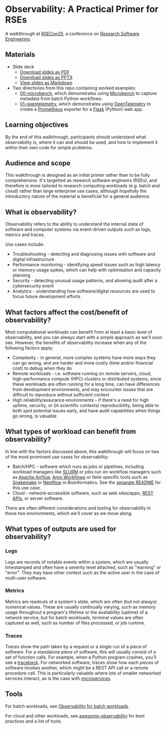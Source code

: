 # Observability: A Practical Primer for RSEs

A walkthrough at [RSECon25](https://rsecon25.society-rse.org/), a conference on [Research Software Engineering](https://society-rse.org/about/).

## Materials

* Slide deck
    - [Download slides as PDF](https://github.com/rosalindfranklininstitute/rsecon25-observability-primer/releases/latest/download/Slides.pdf)
    - [Download slides as PPTX](https://github.com/rosalindfranklininstitute/rsecon25-observability-primer/releases/latest/download/Slides.pptx)
    - [View slides as Markdown](Slides.md)
* Two directories from this repo containing worked examples:
    - [00-microbench](00-microbench/), which demonstrates using [Microbench](https://github.com/alubbock/microbench) to capture metadata from batch Python workflows.
    - [01-opentelemetry](01-opentelemetry/), which demonstrates using [OpenTelemetry](https://opentelemetry.io/) to create a [Prometheus](https://prometheus.io/) exporter for a [Flask](https://flask.palletsprojects.com/en/stable/) (Python) web app.

## Learning objectives

By the end of this walkthrough, participants should understand what observability is, where it can and should be used, and how to implement it within their own code for simple problems.

## Audience and scope

This walkthrough is designed as an initial primer rather than to be fully comprehensive. It's targetted as research software engineers (RSEs), and therefore is more tailored to research computing workloads (e.g. batch and cloud) rather than large enterprise use cases, although hopefully the introductory nature of the material is beneficial for a general audience.

## What is observability?

Observability refers to the ability to understand the internal state of software and computer systems via event-driven outputs such as logs, metrics and traces.

Use cases include:

- Troubleshooting - detecting and diagnosing issues with software and digital infrastructure
- Performance monitoring - identifying speed issues such as high latency or memory usage spikes, which can help with optimisation and capacity planning
- Security - detecting unusual usage patterns, and allowing audit after a cybersecurity event
- Analytics - understanding how software/digital resources are used to focus future development efforts

## What factors affect the cost/benefit of observability?

Most computational workloads can benefit from at least a basic level of observability, and you can always start with a simple approach as we'll soon see. However, the benefits of observability increase when any of the following factors apply:

- Complexity - in general, more complex systems have more ways they can go wrong, and are harder and more costly (time and/or financial cost) to debug when they do
- Remote workloads - i.e. software running on remote servers, cloud, high-performance compute (HPC) clusters or distributed systems, since these workloads are often running for a long time, can have differences from development environments, and may encounter issues that are difficult to reproduce without sufficient context
- High reliability/assurance environments - if there's a need for high uptime, security, or (in scientific contexts) reproducibility, being able to both spot potential issues early, and have audit capabilities when things go wrong, is valuable

## What types of workload can benefit from observability?

In line with the factors discussed above, this walkthrough will focus on two of the most prominent use cases for observability:

- Batch/HPC - software which runs as jobs or pipelines, including workload managers like [SLURM](https://slurm.schedmd.com/) or jobs run on workflow managers such as [Apache Airflow](https://airflow.apache.org/), [Argo Workflows](https://argoproj.github.io/workflows/) or field-specific tools such as [Snakemake](https://snakemake.readthedocs.io/en/stable/) or [Nextflow](https://www.nextflow.io/) in Bioinformatics. See the [separate README](Observability-for-batch-workloads.md) for this use case.
- Cloud - network-accessible software, such as web sites/apps, [REST APIs](https://www.ibm.com/think/topics/rest-apis), or server software.

There are often different considerations and tooling for observability in these two environments, which we'll cover as we move along.

## What types of outputs are used for observability?

### Logs

Logs are records of notable events within a system, which are usually timestamped and often have a severity level attached, such as "warning" or "error". They may have other context such as the active user in the case of multi-user software.

### Metrics

Metrics are readouts of a system's state, which are often (but not always) numerical values. These are usually continually varying, such as memory usage throughout a program's lifetime or the availability (uptime) of a network service, but for batch workloads, terminal values are often captured as well, such as number of files processed, or job runtime.

### Traces

Traces show the path taken by a request or a single run of a piece of software. For a standalone piece of software, this will usually consist of a set of function calls. For example, when a Python program crashes, you'll see a [traceback](https://www.pythonmorsels.com/reading-tracebacks-in-python/). For networked software, traces show how each pieces of software invokes another, which might be a REST API call or a remote procedure call. This is particularly valuable where lots of smaller networked services interact, as is the case with [microservices](https://en.wikipedia.org/wiki/Microservices).

## Tools

For batch workloads, see [Observability for batch workloads](Observability-for-batch-workloads.md).

For cloud and other workloads, see [awesome-observability](https://github.com/adriannovegil/awesome-observability) for best practices and a list of tools.
